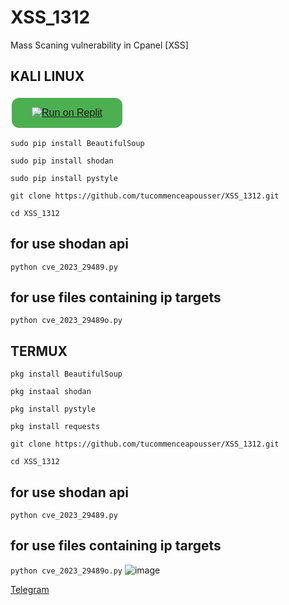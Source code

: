 # XSS_1312
Mass Scaning vulnerability in Cpanel [XSS] 
## KALI LINUX


<button style="background-color: #4CAF50; /* Green */
  border: none;
  color: white;
  padding: 15px 32px;
  text-align: center;
  text-decoration: none;
  display: inline-block;
  font-size: 16px;
  margin: 4px 2px;
  transition-duration: 0.4s;
  cursor: pointer;
  border-radius: 12px;">[![Run on Replit](https://replit.com/badge/github/your-username/your-repo)](https://replit.com/github/your-username/your-repo)</button>
  
```sudo pip install BeautifulSoup```

```sudo pip install shodan```

```sudo pip install pystyle```

```git clone https://github.com/tucommenceapousser/XSS_1312.git```

```cd XSS_1312```


## for use shodan api
```python cve_2023_29489.py```

## for use files containing ip targets
```python cve_2023_29489o.py```
## TERMUX

```pkg install BeautifulSoup```

```pkg instaal shodan ```

```pkg install pystyle```

```pkg install requests```

```git clone https://github.com/tucommenceapousser/XSS_1312.git```

```cd XSS_1312```

## for use shodan api
```python cve_2023_29489.py```

## for use files containing ip targets
```python cve_2023_29489o.py```
![image](https://raw.githubusercontent.com/mr-sami-x/Rock-Scan/main/image%20(4).png)


[Telegram](https://t.me/trhacknon)
